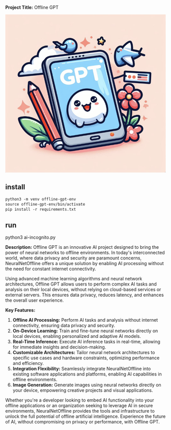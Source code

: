**Project Title:** Offline GPT

![OfflineGPT](assets/logo.png)

## install
```
python3 -m venv offline-gpt-env 
source offline-gpt-env/bin/activate 
pip install -r requirements.txt 
```
## run
python3 ai-incognito.py

**Description:**
Offline GPT is an innovative AI project designed to bring the power of neural networks to offline environments. In today's interconnected world, where data privacy and security are paramount concerns, NeuralNetOffline offers a unique solution by enabling AI processing without the need for constant internet connectivity.

Using advanced machine learning algorithms and neural network architectures, Offline GPT allows users to perform complex AI tasks and analysis on their local devices, without relying on cloud-based services or external servers. This ensures data privacy, reduces latency, and enhances the overall user experience.

**Key Features:**
1. **Offline AI Processing:** Perform AI tasks and analysis without internet connectivity, ensuring data privacy and security.
2. **On-Device Learning:** Train and fine-tune neural networks directly on local devices, enabling personalized and adaptive AI models.
3. **Real-Time Inference:** Execute AI inference tasks in real-time, allowing for immediate insights and decision-making.
4. **Customizable Architectures:** Tailor neural network architectures to specific use cases and hardware constraints, optimizing performance and efficiency.
5. **Integration Flexibility:** Seamlessly integrate NeuralNetOffline into existing software applications and platforms, enabling AI capabilities in offline environments.
6. **Image Generation:** Generate images using neural networks directly on your device, empowering creative projects and visual applications.


Whether you're a developer looking to embed AI functionality into your offline applications or an organization seeking to leverage AI in secure environments, NeuralNetOffline provides the tools and infrastructure to unlock the full potential of offline artificial intelligence. Experience the future of AI, without compromising on privacy or performance, with Offline GPT.
